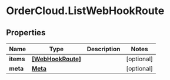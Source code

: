 # OrderCloud.ListWebHookRoute

## Properties
Name | Type | Description | Notes
------------ | ------------- | ------------- | -------------
**items** | [**[WebHookRoute]**](WebHookRoute.md) |  | [optional] 
**meta** | [**Meta**](Meta.md) |  | [optional] 



